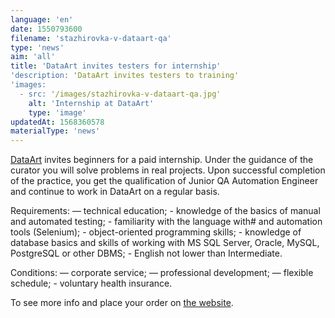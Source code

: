 ```yaml
---
language: 'en'
date: 1550793600
filename: 'stazhirovka-v-dataart-qa'
type: 'news'
aim: 'all'
title: 'DataArt invites testers for internship'
'description: 'DataArt invites testers to training'
'images:
  - src: '/images/stazhirovka-v-dataart-qa.jpg'
    alt: 'Internship at DataArt'
    type: 'image'
updatedAt: 1568360578
materialType: 'news'
---
```

[DataArt](https://vk.com/dataart) invites beginners for a paid internship. Under the guidance of the curator you will solve problems in real projects. Upon successful completion of the practice, you get the qualification of Junior QA Automation Engineer and continue to work in DataArt on a regular basis.

Requirements: — technical education; - knowledge of the basics of manual and automated testing; - familiarity with the language with# and automation tools (Selenium); - object-oriented programming skills; - knowledge of database basics and skills of working with MS SQL Server, Oracle, MySQL, PostgreSQL or other DBMS; - English not lower than Intermediate.

Conditions: — corporate service; — professional development; — flexible schedule; - voluntary health insurance.

To see more info and place your order on [the website](www.dataart.ru/vacancy/qaa059).
